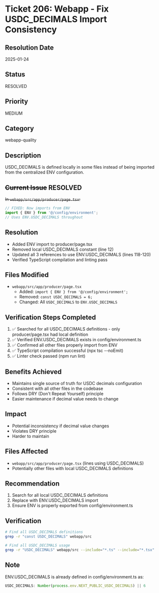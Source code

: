 # Ticket 206: Webapp - Fix USDC_DECIMALS Import Consistency

## Resolution Date
2025-01-24

## Status
RESOLVED

## Priority
MEDIUM

## Category
webapp-quality

## Description
USDC_DECIMALS is defined locally in some files instead of being imported from the centralized ENV configuration.

## ~~Current Issue~~ RESOLVED
~~In `webapp/src/app/producer/page.tsx`:~~
```typescript
// FIXED: Now imports from ENV
import { ENV } from '@/config/environment';
// Uses ENV.USDC_DECIMALS throughout
```

## Resolution
- Added ENV import to producer/page.tsx
- Removed local USDC_DECIMALS constant (line 12)
- Updated all 3 references to use ENV.USDC_DECIMALS (lines 118-120)
- Verified TypeScript compilation and linting pass

## Files Modified
- `webapp/src/app/producer/page.tsx`
  - Added: `import { ENV } from '@/config/environment';`
  - Removed: `const USDC_DECIMALS = 6;`
  - Changed: All `USDC_DECIMALS` to `ENV.USDC_DECIMALS`

## Verification Steps Completed
1. ✅ Searched for all USDC_DECIMALS definitions - only producer/page.tsx had local definition
2. ✅ Verified ENV.USDC_DECIMALS exists in config/environment.ts
3. ✅ Confirmed all other files properly import from ENV
4. ✅ TypeScript compilation successful (npx tsc --noEmit)
5. ✅ Linter check passed (npm run lint)

## Benefits Achieved
- Maintains single source of truth for USDC decimals configuration
- Consistent with all other files in the codebase
- Follows DRY (Don't Repeat Yourself) principle
- Easier maintenance if decimal value needs to change

## Impact
- Potential inconsistency if decimal value changes
- Violates DRY principle
- Harder to maintain

## Files Affected
- `webapp/src/app/producer/page.tsx` (lines using USDC_DECIMALS)
- Potentially other files with local USDC_DECIMALS definitions

## Recommendation
1. Search for all local USDC_DECIMALS definitions
2. Replace with ENV.USDC_DECIMALS import
3. Ensure ENV is properly exported from config/environment.ts

## Verification
```bash
# Find all USDC_DECIMALS definitions
grep -r "const USDC_DECIMALS" webapp/src

# Find all USDC_DECIMALS usage
grep -r "USDC_DECIMALS" webapp/src --include="*.ts" --include="*.tsx"
```

## Note
ENV.USDC_DECIMALS is already defined in config/environment.ts as:
```typescript
USDC_DECIMALS: Number(process.env.NEXT_PUBLIC_USDC_DECIMALS) || 6
```